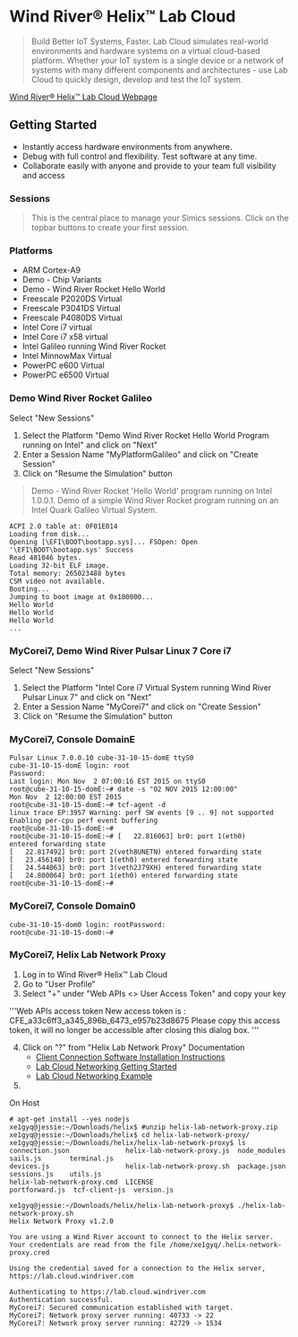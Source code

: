 Wind River® Helix™ Lab Cloud
==

> Build Better IoT Systems, Faster. Lab Cloud simulates real-world environments and hardware systems on a virtual cloud-based platform. Whether your IoT system is a single device or a network of systems with many different components and architectures - use Lab Cloud to quickly design, develop and test the IoT system.

[Wind River® Helix™ Lab Cloud Webpage](https://lab.cloud.windriver.com/)

## Getting Started

- Instantly access hardware environments from anywhere.
- Debug with full control and flexibility. Test software at any time.
- Collaborate easily with anyone and provide to your team full visibility and access

### Sessions

> This is the central place to manage your Simics sessions. Click on the topbar buttons to create your first session.

### Platforms

- ARM Cortex-A9
- Demo - Chip Variants
- Demo - Wind River Rocket Hello World
- Freescale P2020DS Virtual
- Freescale P3041DS Virtual
- Freescale P4080DS Virtual 
- Intel Core i7 virtual
- Intel Core i7 x58 virtual
- Intel Galileo running Wind River Rocket
- Intel MinnowMax Virtual
- PowerPC e600 Virtual
- PowerPC e6500 Virtual

### Demo Wind River Rocket Galileo

Select "New Sessions"

1. Select the Platform "Demo Wind River Rocket Hello World Program running on Intel" and click on "Next"
2. Enter a Session Name "MyPlatformGalileo" and click on "Create Session"
3. Click on "Resume the Simulation" button

> Demo - Wind River Rocket 'Hello World' program running on Intel 1.0.0.1. Demo of a simple Wind River Rocket program running on an Intel Quark Galileo Virtual System.

    ACPI 2.0 table at: 0F01E014                       
    Loading from disk...   
    Opening [\EFI\BOOT\bootapp.sys]... FSOpen: Open '\EFI\BOOT\bootapp.sys' Success
    Read 481046 bytes.
    Loading 32-bit ELF image.
    Total memory: 265023488 bytes
    CSM video not available.                       
    Booting...        
    Jumping to boot image at 0x100000...
    Hello World
    Hello World
    Hello World
    ...

### MyCorei7, Demo Wind River Pulsar Linux 7 Core i7

Select "New Sessions"

1. Select the Platform "Intel Core i7 Virtual System running Wind River Pulsar Linux 7" and click on "Next"
2. Enter a Session Name "MyCorei7" and click on "Create Session"
3. Click on "Resume the Simulation" button

### MyCorei7, Console DomainE

    Pulsar Linux 7.0.0.10 cube-31-10-15-domE ttyS0
    cube-31-10-15-domE login: root
    Password: 
    Last login: Mon Nov  2 07:00:16 EST 2015 on ttyS0
    root@cube-31-10-15-domE:~# date -s "02 NOV 2015 12:00:00"
    Mon Nov  2 12:00:00 EST 2015
    root@cube-31-10-15-domE:~# tcf-agent -d
    linux trace EP:3957 Warning: perf SW events [9 .. 9] not supported
    Enabling per-cpu perf event buffering
    root@cube-31-10-15-domE:~# 
    root@cube-31-10-15-domE:~# [   22.816063] br0: port 1(eth0)
    entered forwarding state
    [   22.817492] br0: port 2(veth8UNETN) entered forwarding state
    [   23.456140] br0: port 1(eth0) entered forwarding state
    [   24.544063] br0: port 3(veth2J79XH) entered forwarding state
    [   24.800064] br0: port 1(eth0) entered forwarding state
    root@cube-31-10-15-domE:~# 

### MyCorei7, Console Domain0

    cube-31-10-15-dom0 login: rootPassword: 
    root@cube-31-10-15-dom0:~# 


### MyCorei7, Helix Lab Network Proxy

1. Log in to Wind River® Helix™ Lab Cloud
2. Go to "User Profile"
3. Select "+" under "Web APIs <> User Access Token" and copy your key

'''Web APIs access token
New access token is : 
CFE_a33c6ff3_a345_896b_6473_e957b23d8675
Please copy this access token, it will no longer be accessible after closing this dialog box.
'''

4. Click on "?" from "Helix Lab Network Proxy" Documentation
   - [Client Connection Software Installation Instructions
](https://lab.cloud.windriver.com/documents/networkproxy/network_installation)
   - [Lab Cloud Networking Getting Started](https://lab.cloud.windriver.com/documents/networkproxy/network_getting_started)
   - [Lab Cloud Networking Example](https://lab.cloud.windriver.com/documents/networkproxy/network_examples)
5. 
On Host

    # apt-get install --yes nodejs
    xe1gyq@jessie:~/Downloads/helix$ #unzip helix-lab-network-proxy.zip 
    xe1gyq@jessie:~/Downloads/helix$ cd helix-lab-network-proxy/
    xe1gyq@jessie:~/Downloads/helix/helix-lab-network-proxy$ ls
    connection.json              helix-lab-network-proxy.js  node_modules    sails.js       terminal.js
    devices.js                   helix-lab-network-proxy.sh  package.json    sessions.js    utils.js
    helix-lab-network-proxy.cmd  LICENSE                     portforward.js  tcf-client-js  version.js

    xe1gyq@jessie:~/Downloads/helix/helix-lab-network-proxy$ ./helix-lab-network-proxy.sh 
    Helix Network Proxy v1.2.0

    You are using a Wind River account to connect to the Helix server.
    Your credentials are read from the file /home/xe1gyq/.helix-network-proxy.cred
    
    Using the credential saved for a connection to the Helix server, https://lab.cloud.windriver.com
    
    Authenticating to https://lab.cloud.windriver.com
    Authentication successful.
    MyCorei7: Secured communication established with target.
    MyCorei7: Network proxy server running: 40733 -> 22
    MyCorei7: Network proxy server running: 42729 -> 1534

